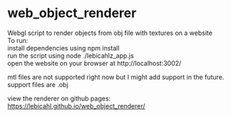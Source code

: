 # web_object_renderer
Webgl script to render objects from obj file with textures on a website  
To run:  
install dependencies using npm install  
run the script using node ./lebicahlz_app.js  
open the website on your browser at http://localhost:3002/  

mtl files are not supported right now but I might add support in the future.  
support files are .obj  

view the renderer on github pages:  
https://lebicahl.github.io/web_object_renderer/  
